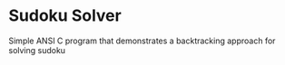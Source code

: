 # Sudoku Solver

Simple ANSI C program that demonstrates a backtracking approach for solving sudoku
